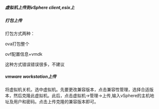 ##### 虚拟机上传到vSphere client,esix上

##### 打包上传

打包方式两种：

ova打包整个

ovf配置信息+vmdk

这种方式错误错误很多，不建议

##### vmware workstation上传

将虚拟机关机，选中虚拟机。先要更改兼容版本，点击兼容性管理，选择合适版本，然后克隆此虚拟机。此后，点击虚拟机->管理->上传,输入vSphere的主机地址及用户和密码。点击上传克隆的兼容版本即可。